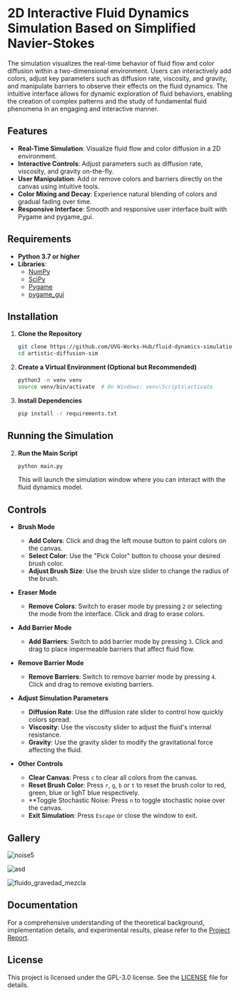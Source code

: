 
# 2D Interactive Fluid Dynamics Simulation Based on Simplified Navier-Stokes

The simulation visualizes the real-time behavior of fluid flow and color diffusion within a two-dimensional environment. Users can interactively add colors, adjust key parameters such as diffusion rate, viscosity, and gravity, and manipulate barriers to observe their effects on the fluid dynamics. The intuitive interface allows for dynamic exploration of fluid behaviors, enabling the creation of complex patterns and the study of fundamental fluid phenomena in an engaging and interactive manner.

## Features

- **Real-Time Simulation**: Visualize fluid flow and color diffusion in a 2D environment.
- **Interactive Controls**: Adjust parameters such as diffusion rate, viscosity, and gravity on-the-fly.
- **User Manipulation**: Add or remove colors and barriers directly on the canvas using intuitive tools.
- **Color Mixing and Decay**: Experience natural blending of colors and gradual fading over time.
- **Responsive Interface**: Smooth and responsive user interface built with Pygame and pygame_gui.

## Requirements

- **Python 3.7 or higher**
- **Libraries**:
  - [NumPy](https://numpy.org/)
  - [SciPy](https://www.scipy.org/)
  - [Pygame](https://www.pygame.org/)
  - [pygame_gui](https://pygame-gui.readthedocs.io/en/latest/)

## Installation

1. **Clone the Repository**
   ```bash
   git clone https://github.com/UVG-Works-Hub/fluid-dynamics-simulation
   cd artistic-diffusion-sim
   ```

2. **Create a Virtual Environment (Optional but Recommended)**
   ```bash
   python3 -m venv venv
   source venv/bin/activate  # On Windows: venv\Scripts\activate
   ```

3. **Install Dependencies**
   ```bash
   pip install -r requirements.txt
   ```

## Running the Simulation

2. **Run the Main Script**
   ```bash
   python main.py
   ```

   This will launch the simulation window where you can interact with the fluid dynamics model.

## Controls

- **Brush Mode**
  - **Add Colors**: Click and drag the left mouse button to paint colors on the canvas.
  - **Select Color**: Use the "Pick Color" button to choose your desired brush color.
  - **Adjust Brush Size**: Use the brush size slider to change the radius of the brush.

- **Eraser Mode**
  - **Remove Colors**: Switch to eraser mode by pressing `2` or selecting the mode from the interface. Click and drag to erase colors.

- **Add Barrier Mode**
  - **Add Barriers**: Switch to add barrier mode by pressing `3`. Click and drag to place impermeable barriers that affect fluid flow.

- **Remove Barrier Mode**
  - **Remove Barriers**: Switch to remove barrier mode by pressing `4`. Click and drag to remove existing barriers.

- **Adjust Simulation Parameters**
  - **Diffusion Rate**: Use the diffusion rate slider to control how quickly colors spread.
  - **Viscosity**: Use the viscosity slider to adjust the fluid's internal resistance.
  - **Gravity**: Use the gravity slider to modify the gravitational force affecting the fluid.

- **Other Controls**
  - **Clear Canvas**: Press `c` to clear all colors from the canvas.
  - **Reset Brush Color**: Press `r`, `g`, `b` or `t` to reset the brush color to red, green, blue or lighT blue respectively.
  - **Toggle Stochastic Noise: Press `n` to toggle stochastic noise over the canvas.
  - **Exit Simulation**: Press `Escape` or close the window to exit.

## Gallery

![noise5](https://github.com/user-attachments/assets/d06aeaa4-04c7-4c90-be8d-0bd2a4d26de7)

![asd](https://github.com/user-attachments/assets/49bad4fe-5b1d-4633-84fe-82fcd144a22a)

![fluido_gravedad_mezcla](https://github.com/user-attachments/assets/881d10d8-9e63-45a8-bf0b-3fcdb052da3b)


## Documentation

For a comprehensive understanding of the theoretical background, implementation details, and experimental results, please refer to the [Project Report](docs/Informe___CC2017_MODELACIÓN_Y_SIMULACIÓN__PROYECTO_.pdf).

## License

This project is licensed under the GPL-3.0 license. See the [LICENSE](LICENSE) file for details.
